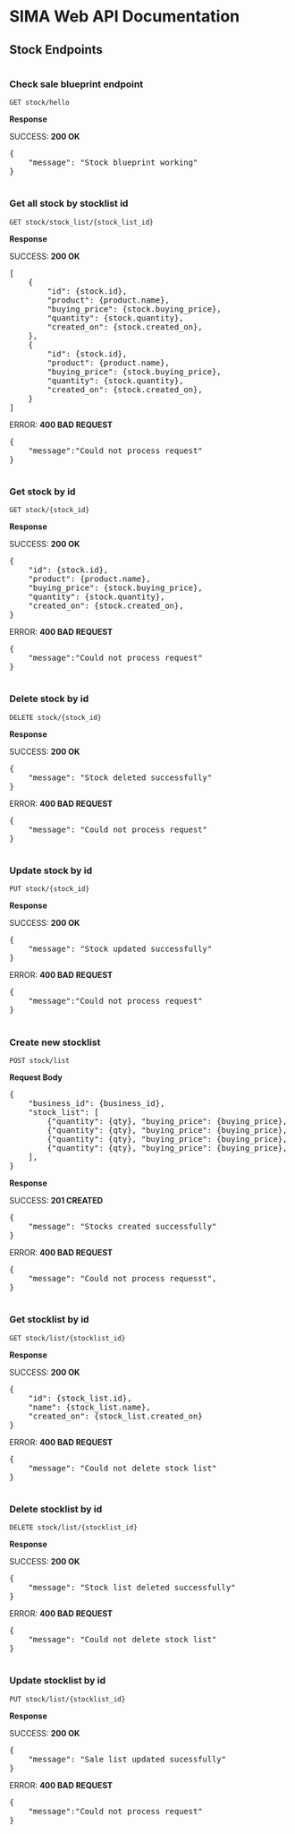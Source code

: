 # SIMA Web API Documentation
## Stock Endpoints
#
### Check sale blueprint endpoint

`GET stock/hello`

**Response**

SUCCESS: **200 OK**
<pre>
{
    "message": "Stock blueprint working"
}
</pre>
#

### Get all stock by stocklist id

`GET stock/stock_list/{stock_list_id}`

**Response**

SUCCESS: **200 OK**
<pre>
[
    {
        "id": {stock.id},
        "product": {product.name},
        "buying_price": {stock.buying_price},
        "quantity": {stock.quantity},
        "created_on": {stock.created_on},
    },
    {
        "id": {stock.id},
        "product": {product.name},
        "buying_price": {stock.buying_price},
        "quantity": {stock.quantity},
        "created_on": {stock.created_on},
    }
]
</pre>

ERROR: **400 BAD REQUEST**
<pre>
{
    "message":"Could not process request"
}
</pre>
#

### Get stock by id

`GET stock/{stock_id}`

**Response**

SUCCESS: **200 OK**
<pre>
{
    "id": {stock.id},
    "product": {product.name},
    "buying_price": {stock.buying_price},
    "quantity": {stock.quantity},
    "created_on": {stock.created_on},
}
</pre>

ERROR: **400 BAD REQUEST**
<pre>
{
    "message":"Could not process request"
}
</pre>

#

### Delete stock by id

`DELETE stock/{stock_id}`

**Response**

SUCCESS: **200 OK**
<pre>
{
    "message": "Stock deleted successfully"
}
</pre>

ERROR: **400 BAD REQUEST**
<pre>
{
    "message": "Could not process request"
}
</pre>
#

### Update stock by id

`PUT stock/{stock_id}`

**Response**

SUCCESS: **200 OK**
<pre>
{
    "message": "Stock updated successfully"
}
</pre>

ERROR: **400 BAD REQUEST**
<pre>
{
    "message":"Could not process request"
}
</pre>

#

### Create new stocklist

`POST stock/list`

**Request Body**
<pre>
{
    "business_id": {business_id},
    "stock_list": [
        {"quantity": {qty}, "buying_price": {buying_price}, "product_id": product_id},
        {"quantity": {qty}, "buying_price": {buying_price}, "product_id": product_id},
        {"quantity": {qty}, "buying_price": {buying_price}, "product_id": product_id},
        {"quantity": {qty}, "buying_price": {buying_price}, "product_id": product_id},
    ],
}
</pre>

**Response**

SUCCESS: **201 CREATED**
<pre>
{
    "message": "Stocks created successfully"
}
</pre>

ERROR: **400 BAD REQUEST**
<pre>
{
    "message": "Could not process requesst",
}
</pre>

#

### Get stocklist by id

`GET stock/list/{stocklist_id}`

**Response**

SUCCESS: **200 OK**
<pre>
{
    "id": {stock_list.id},
    "name": {stock_list.name},
    "created_on": {stock_list.created_on}
}
</pre>

ERROR: **400 BAD REQUEST**
<pre>
{
    "message": "Could not delete stock list"
}
</pre>

#

### Delete stocklist by id

`DELETE stock/list/{stocklist_id}`

**Response**

SUCCESS: **200 OK**
<pre>
{
    "message": "Stock list deleted successfully"
}
</pre>

ERROR: **400 BAD REQUEST**
<pre>
{
    "message": "Could not delete stock list"
}
</pre>

#

### Update stocklist by id

`PUT stock/list/{stocklist_id}`

**Response**

SUCCESS: **200 OK**
<pre>
{
    "message": "Sale list updated sucessfully"
}
</pre>

ERROR: **400 BAD REQUEST**
<pre>
{
    "message":"Could not process request"
}
</pre>

#

